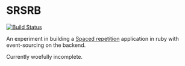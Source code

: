 SRSRB
=====
[![Build Status](https://travis-ci.org/cstorey/srsrb.png)](https://travis-ci.org/cstorey/srsrb)

An experiment in building a [Spaced repetition](http://en.wikipedia.org/wiki/Spaced_repetition) application in ruby with event-sourcing on the backend.

Currently woefully incomplete.
